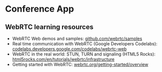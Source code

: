 # Conference App

## WebRTC learning resources

* WebRTC Web demos and samples: [github.com/webrtc/samples](https://github.com/webrtc/samples)
* Real time communication with WebRTC (Google Developers Codelabs): [codelabs.developers.google.com/codelabs/webrtc-web](https://codelabs.developers.google.com/codelabs/webrtc-web/)
* WebRTC in the real world: STUN, TURN and signaling (HTML5 Rocks): [html5rocks.com/en/tutorials/webrtc/infrastructure](https://www.html5rocks.com/en/tutorials/webrtc/infrastructure/)
* Getting started with WebRTC: [webrtc.org/getting-started/overview](https://webrtc.org/getting-started/overview)
